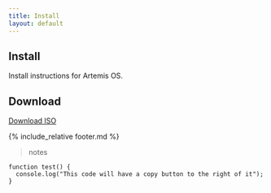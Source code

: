 ```yaml
---
title: Install
layout: default
---
```


## Install
Install instructions for Artemis OS.
## Download

[Download ISO](https://github.com/Artemis-OS-Linux/Artemis-OS/wiki/Download-ISO)

{% include_relative footer.md %}


> notes

```
function test() {
  console.log("This code will have a copy button to the right of it");
}
```
